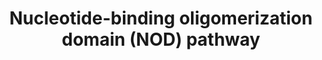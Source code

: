 ---
annotations:
- id: PW:0000817
  parent: signaling pathway
  type: Pathway Ontology
  value: NOD-like receptor signaling pathway
authors:
- Misbah
- Khanspers
- Michiel
- Thomas
- MaintBot
- Zari
- Jmelius
- Evelo
- Eweitz
- Egonw
description: The NOD (nucleotide-binding oligomerization domain) proteins NOD1 and
  NOD2 have important roles in innate immunity as sensors of microbial components
  derived from bacterial peptidoglycan. The importance of these molecules is underscored
  by the fact that mutations in the gene that encodes NOD2 occur in a subpopulation
  of patients with Crohn's disease, and NOD1 has also been shown to participate in
  host defence against infection with Helicobacter pylori.   Proteins on this pathway
  have targeted assays available via the [https://assays.cancer.gov/available_assays?wp_id=WP1433
  CPTAC Assay Portal]
last-edited: 2021-05-22
ndex: baa7b168-8b62-11eb-9e72-0ac135e8bacf
organisms:
- Homo sapiens
redirect_from:
- /index.php/Pathway:WP1433
- /instance/WP1433
- /instance/WP1433_rr122867
revision: r122867
schema-jsonld:
- '@context': https://schema.org/
  '@id': https://wikipathways.github.io/pathways/WP1433.html
  '@type': Dataset
  creator:
    '@type': Organization
    name: WikiPathways
  description: The NOD (nucleotide-binding oligomerization domain) proteins NOD1 and
    NOD2 have important roles in innate immunity as sensors of microbial components
    derived from bacterial peptidoglycan. The importance of these molecules is underscored
    by the fact that mutations in the gene that encodes NOD2 occur in a subpopulation
    of patients with Crohn's disease, and NOD1 has also been shown to participate
    in host defence against infection with Helicobacter pylori.   Proteins on this
    pathway have targeted assays available via the [https://assays.cancer.gov/available_assays?wp_id=WP1433
    CPTAC Assay Portal]
  keywords:
  - AAMP
  - AIM2
  - CARD6
  - CARD8
  - CARD9
  - CASP1
  - CASP5
  - CASP7
  - CASP8
  - CASP9
  - CENTB1
  - CHUK
  - COPS6
  - DUOX2
  - ERBB2IP
  - HSP90AA2
  - IKBKB
  - IKBKG
  - IL18
  - IL1B
  - MEFV
  - NAIP
  - NDUFA13
  - NFKBIA
  - NLRC4
  - NLRP1
  - NLRP10
  - NLRP12
  - NLRP2
  - NLRP3
  - NLRP4
  - NLRP7
  - NOD1
  - NOD2
  - PRDM1
  - PYCARD
  - RAC1
  - RELA
  - RIPK2
  - SUGT1
  - XIAP
  license: CC0
  name: Nucleotide-binding oligomerization domain (NOD) pathway
seo: CreativeWork
title: Nucleotide-binding oligomerization domain (NOD) pathway
wpid: WP1433
---